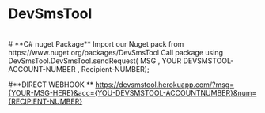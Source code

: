# **DevSmsTool**
<br>
# **C# nuget Package** 
Import our Nuget pack from https://www.nuget.org/packages/DevSmsTool
Call package using
DevSmsTool.DevSmsTool.sendRequest( MSG , YOUR DEVSMSTOOL-ACCOUNT-NUMBER , Recipient-NUMBER); 

#**DIRECT WEBHOOK **
https://devsmstool.herokuapp.com/?msg={YOUR-MSG-HERE}&acc={YOU-DEVSMSTOOL-ACCOUNTNUMBER}&num={RECIPIENT-NUMBER}
